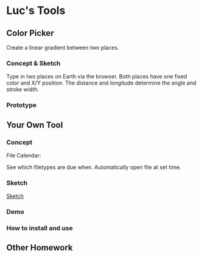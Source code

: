 # Luc's Tools

## Color Picker

Create a linear gradient between two places. 

### Concept & Sketch

Type in two places on Earth via the browser. Both places have one fixed color and X/Y position. The distance and longitude determine the angle and stroke width.

### Prototype

## Your Own Tool

### Concept

File Calendar:

See which filetypes are due when. Automatically open file at set time.

### Sketch

[Sketch](http://i.imgur.com/L8EiWYh.png)

### Demo

### How to install and use

## Other Homework

